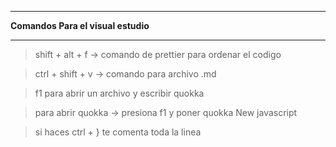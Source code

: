 ****
**Comandos Para el visual estudio**
****



>shift + alt + f -> comando de  prettier para ordenar el codigo

>ctrl + shift + v -> comando para archivo .md

> f1 para abrir un archivo y escribir quokka

>para abrir quokka -> presiona f1 y poner quokka New javascript

> si haces ctrl + } te comenta toda la linea